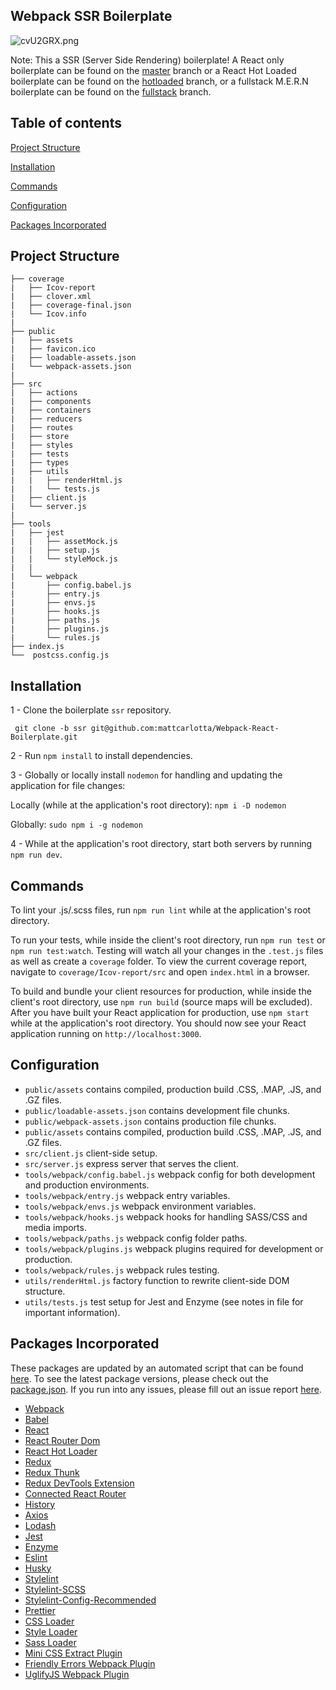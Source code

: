 ## Webpack SSR Boilerplate

![cvU2GRX.png](https://i.imgur.com/cvU2GRX.png)

Note: This a SSR (Server Side Rendering) boilerplate! A React only boilerplate can be found on the <a href="https://github.com/mattcarlotta/Webpack-React-Boilerplate/tree/master">master</a> branch or a React Hot Loaded boilerplate can be found on the <a href="https://github.com/mattcarlotta/Webpack-React-Boilerplate/tree/hotloaded">hotloaded</a> branch, or a fullstack M.E.R.N boilerplate can be found on the <a href="https://github.com/mattcarlotta/Webpack-React-Boilerplate/tree/fullstack">fullstack</a> branch.

## Table of contents

[Project Structure](#project-structure)

[Installation](#installation)

[Commands](#commands)

[Configuration](#client-configuration)

[Packages Incorporated](#packages-incorporated)

## Project Structure

```
├── coverage
|   ├── Icov-report
|   ├── clover.xml
|   ├── coverage-final.json
|   └── Icov.info
|
├── public
|   ├── assets
|   ├── favicon.ico
|   ├── loadable-assets.json
|   └── webpack-assets.json
|
├── src
|   ├── actions
|   ├── components
|   ├── containers
|   ├── reducers
|   ├── routes
|   ├── store
|   ├── styles
|   ├── tests
|   ├── types
|   ├── utils
|   |   ├── renderHtml.js
|   |   └── tests.js
|   ├── client.js
|   └── server.js
|
├── tools
|   ├── jest
|   |   ├── assetMock.js
|   |   ├── setup.js
|   |   └── styleMock.js
|   |
|   └── webpack
|       ├── config.babel.js
|       ├── entry.js
|       ├── envs.js
|       ├── hooks.js
|       ├── paths.js
|       ├── plugins.js
|       └── rules.js
├── index.js
└──  postcss.config.js
```

## Installation

1 - Clone the boilerplate `ssr` repository.

```
 git clone -b ssr git@github.com:mattcarlotta/Webpack-React-Boilerplate.git
```

2 - Run `npm install` to install dependencies.

3 - Globally or locally install `nodemon` for handling and updating the application for file changes:

Locally (while at the application's root directory): `npm i -D nodemon`

Globally: `sudo npm i -g nodemon`

4 - While at the application's root directory, start both servers by running `npm run dev`.

## Commands

To lint your .js/.scss files, run `npm run lint` while at the application's root directory.

To run your tests, while inside the client's root directory, run `npm run test` or `npm run test:watch`. Testing will watch all your changes in the `.test.js` files as well as create a `coverage` folder. To view the current coverage report, navigate to `coverage/Icov-report/src` and open `index.html` in a browser.

To build and bundle your client resources for production, while inside the client's root directory, use `npm run build` (source maps will be excluded). After you have built your React application for production, use `npm start` while at the application's root directory. You should now see your React application running on `http://localhost:3000`.

## Configuration

- `public/assets` contains compiled, production build .CSS, .MAP, .JS, and .GZ files.
- `public/loadable-assets.json` contains development file chunks.
- `public/webpack-assets.json` contains production file chunks.
- `public/assets` contains compiled, production build .CSS, .MAP, .JS, and .GZ files.
- `src/client.js` client-side setup.
- `src/server.js` express server that serves the client.
- `tools/webpack/config.babel.js` webpack config for both development and production environments.
- `tools/webpack/entry.js` webpack entry variables.
- `tools/webpack/envs.js` webpack environment variables.
- `tools/webpack/hooks.js` webpack hooks for handling SASS/CSS and media imports.
- `tools/webpack/paths.js` webpack config folder paths.
- `tools/webpack/plugins.js` webpack plugins required for development or production.
- `tools/webpack/rules.js` webpack rules testing.
- `utils/renderHtml.js` factory function to rewrite client-side DOM structure.
- `utils/tests.js` test setup for Jest and Enzyme (see notes in file for important information).

## Packages Incorporated

These packages are updated by an automated script that can be found <a href="https://github.com/mattcarlotta/UpdateBoilerplate">here</a>. To see the latest package versions, please check out the <a href="https://github.com/mattcarlotta/Webpack-React-Boilerplate/blob/ssr/package.json">package.json</a>. If you run into any issues, please fill out an issue report <a href="https://github.com/mattcarlotta/Webpack-React-Boilerplate/issues">here</a>.

- [Webpack](https://github.com/webpack/webpack)
- [Babel](https://github.com/babel/babel)
- [React](https://github.com/facebook/react)
- [React Router Dom](https://github.com/ReactTraining/react-router/tree/master/packages/react-router-dom)
- [React Hot Loader](https://github.com/gaearon/react-hot-loader)
- [Redux](https://github.com/reduxjs/redux)
- [Redux Thunk](https://github.com/reduxjs/redux-thunk)
- [Redux DevTools Extension](https://github.com/zalmoxisus/redux-devtools-extension)
- [Connected React Router](https://github.com/supasate/connected-react-router)
- [History](https://github.com/ReactTraining/history)
- [Axios](https://github.com/axios/axios)
- [Lodash](https://github.com/lodash/lodash)
- [Jest](https://github.com/facebook/jest)
- [Enzyme](http://airbnb.io/enzyme/)
- [Eslint](https://github.com/eslint/eslint/)
- [Husky](https://github.com/typicode/husky)
- [Stylelint](https://stylelint.io/)
- [Stylelint-SCSS](https://github.com/kristerkari/stylelint-scss)
- [Stylelint-Config-Recommended](https://github.com/stylelint/stylelint-config-recommended)
- [Prettier](https://github.com/prettier/prettier)
- [CSS Loader](https://github.com/webpack-contrib/css-loader)
- [Style Loader](https://github.com/webpack-contrib/style-loader)
- [Sass Loader](https://github.com/webpack-contrib/sass-loader)
- [Mini CSS Extract Plugin](https://github.com/webpack-contrib/mini-css-extract-plugin)
- [Friendly Errors Webpack Plugin](https://github.com/geowarin/friendly-errors-webpack-plugin)
- [UglifyJS Webpack Plugin](https://www.npmjs.com/package/uglifyjs-webpack-plugin)
